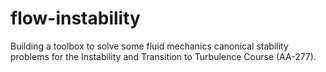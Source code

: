 # flow-instability
Building a toolbox to solve some fluid mechanics canonical stability problems for the Instability and Transition to Turbulence Course (AA-277).
